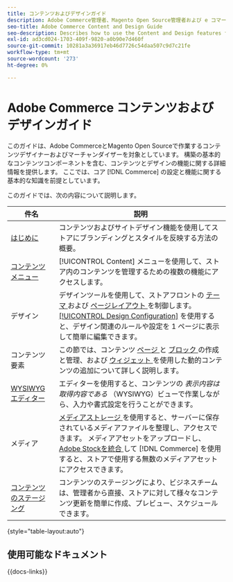 ```yaml
---
title: コンテンツおよびデザインガイド
description: Adobe Commerce管理者、Magento Open Source管理者および e コマースマーケター向けのコンテンツおよびデザイン機能に関する包括的な情報です。
seo-title: Adobe Commerce Content and Design Guide
seo-description: Describes how to use the Content and Design features for Adobe Commerce and Magento Open Source.
exl-id: ad3cd024-1703-409f-9820-a0b90e7d460f
source-git-commit: 10281a3a36917eb46d7726c54daa507c9d7c21fe
workflow-type: tm+mt
source-wordcount: '273'
ht-degree: 0%

---
```


# Adobe Commerce コンテンツおよびデザインガイド

このガイドは、Adobe CommerceとMagento Open Sourceで作業するコンテンツデザイナーおよびマーチャンダイザーを対象としています。 構築の基本的なコンテンツコンポーネントを含む、コンテンツとデザインの機能に関する詳細情報を提供します。 ここでは、コア [!DNL Commerce] の設定と機能に関する基本的な知識を前提としています。

このガイドでは、次の内容について説明します。

| 件名 | 説明 |
| ------- | ----------- |
| [ はじめに ](introduction.md) | コンテンツおよびサイトデザイン機能を使用してストアにブランディングとスタイルを反映する方法の概要。 |
| [ コンテンツメニュー ](content-menu.md) | [!UICONTROL Content] メニューを使用して、ストア内のコンテンツを管理するための複数の機能にアクセスします。 |
| デザイン | デザインツールを使用して、ストアフロントの [ テーマ ](themes.md) および [ ページレイアウト ](page-layout.md) を制御します。 [[!UICONTROL Design Configuration]](configuration.md) を使用すると、デザイン関連のルールや設定を 1 ページに表示して簡単に編集できます。 |
| コンテンツ要素 | この節では、コンテンツ [ ページ ](pages.md) と [ ブロック ](blocks.md) の作成と管理、および [ ウィジェット ](widgets.md) を使用した動的コンテンツの追加について詳しく説明します。 |
| [WYSIWYG エディター ](editor.md) | エディターを使用すると、コンテンツの _表示内容は取得内容である_ （WYSIWYG）ビューで作業しながら、入力や書式設定を行うことができます。 |
| メディア | [ メディアストレージ ](media-storage.md) を使用すると、サーバーに保存されているメディアファイルを整理し、アクセスできます。 メディアアセットをアップロードし、[Adobe Stockを統合 ](adobe-stock.md) して [!DNL Commerce] を使用すると、ストアで使用する無数のメディアアセットにアクセスできます。 |
| [ コンテンツのステージング ](content-staging.md) | コンテンツのステージングにより、ビジネスチームは、管理者から直接、ストアに対して様々なコンテンツ更新を簡単に作成、プレビュー、スケジュールできます。 |

{style="table-layout:auto"}

## 使用可能なドキュメント

{{docs-links}}

